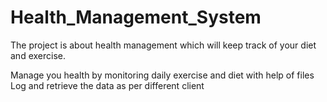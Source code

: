 # Health_Management_System
The project is about health management which will keep track of your diet and exercise.

Manage you health by monitoring daily exercise and diet with help of files
Log and retrieve the data as per different client
